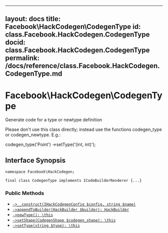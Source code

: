 
***

layout: docs
title: Facebook\\HackCodegen\\CodegenType
id: class.Facebook.HackCodegen.CodegenType
docid: class.Facebook.HackCodegen.CodegenType
permalink: /docs/reference/class.Facebook.HackCodegen.CodegenType.md
---







# Facebook\\HackCodegen\\CodegenType




Generate code for a type or newtype definition




Please don't use this class
directly; instead use the functions codegen_type or codegen_newtype. E.g.:




codegen_type('Point')
->setType('(int, int)');




## Interface Synopsis




``` Hack
namespace Facebook\HackCodegen;

final class CodegenType implements ICodeBuilderRenderer {...}
```




### Public Methods




* [` ->__construct(IHackCodegenConfig $config, string $name) `](<class.Facebook.HackCodegen.CodegenType.__construct.md>)
* [` ->appendToBuilder(HackBuilder $builder): HackBuilder `](<class.Facebook.HackCodegen.CodegenType.appendToBuilder.md>)
* [` ->newType(): \this `](<class.Facebook.HackCodegen.CodegenType.newType.md>)
* [` ->setShape(CodegenShape $codegen_shape): \this `](<class.Facebook.HackCodegen.CodegenType.setShape.md>)
* [` ->setType(string $type): \this `](<class.Facebook.HackCodegen.CodegenType.setType.md>)